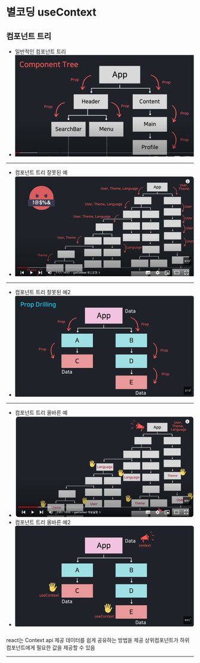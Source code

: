 # 별코딩 useContext

## 컴포넌트 트리
* 일반적인 컴포넌트 트리
* ![컴포넌트 트리](./public/img/ComponentTree.png)
---
* 컴포넌트 트리 잘못된 예
* ![컴포넌트 트리 잘못된 예](./public/img/componentTreeBadCase.png)
---
* 컴포넌트 트리 잘못된 예2
* ![컴포넌트 트리 잘못된 예2](./public/img/가정1.png)
---
* 컴포넌트 트리 올바른 예
* ![컴포넌트 트리 올바른 예](./public/img/ComponentTreeGoodCase.png)
* 컴포넌트 트리 올바른 예2
* ![컴포넌트 트리 올바른 예2](./public/img/가정2.png)

###
react는 Context api 제공
데이터를 쉽게 공유하는 방법을 제공
상위컴포넌트가 하위컴포넌트에게 필요한 값을 제공할 수 있음
***





